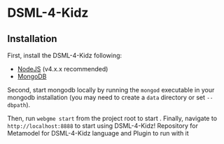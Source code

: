 # DSML-4-Kidz
## Installation
First, install the DSML-4-Kidz following:
- [NodeJS](https://nodejs.org/en/) (v4.x.x recommended)
- [MongoDB](https://www.mongodb.com/)

Second, start mongodb locally by running the `mongod` executable in your mongodb installation (you may need to create a `data` directory or set `--dbpath`).

Then, run `webgme start` from the project root to start . Finally, navigate to `http://localhost:8888` to start using DSML-4-Kidz!
Repository for Metamodel for DSML-4-Kidz language and Plugin to run with it
